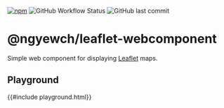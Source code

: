 [![npm](https://img.shields.io/npm/v/@ngyewch/leaflet-webcomponent)](https://www.npmjs.com/package/@ngyewch/leaflet-webcomponent)
![GitHub Workflow Status](https://img.shields.io/github/actions/workflow/status/ngyewch/leaflet-webcomponent/CI.yml)
![GitHub last commit](https://img.shields.io/github/last-commit/ngyewch/leaflet-webcomponent)

# @ngyewch/leaflet-webcomponent

Simple web component for displaying [Leaflet](https://leafletjs.com/) maps.

## Playground

<div>
{{#include playground.html}}
</div>
